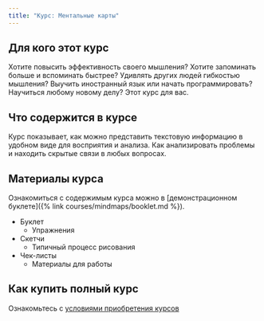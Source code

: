 ```yaml
---
title: "Курс: Ментальные карты"
---
```


## Для кого этот курс

Хотите повысить эффективность своего мышления?  Хотите запоминать
больше и вспоминать быстрее?  Удивлять других людей гибкостью
мышления?  Выучить иностранный язык или начать программировать?
Научиться любому новому делу?  Этот курс для вас.

## Что содержится в курсе

Курс показывает, как можно представить текстовую информацию в удобном
виде для восприятия и анализа.  Как анализировать проблемы и находить
скрытые связи в любых вопросах.

## Материалы курса

Ознакомиться с содержимым курса можно в [демонстрационном буклете]({%
link courses/mindmaps/booklet.md %}).

- Буклет
  - Упражнения
- Скетчи
  - Типичный процесс рисования
- Чек-листы
  - Материалы для работы

## Как купить полный курс

Ознакомьтесь с [условиями приобретения курсов](/buy.html)



